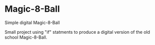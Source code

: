 # Magic-8-Ball
Simple digital Magic-8-Ball

Small project using "if" statments to produce a digital version of the old school Magic-8-Ball. 
